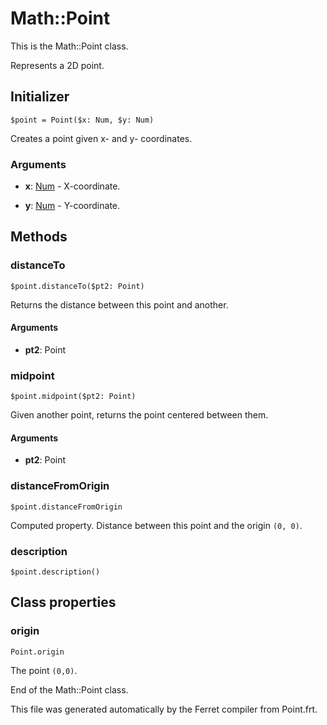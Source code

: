# Math::Point

This is the Math::Point class.

Represents a 2D point.


## Initializer

```
$point = Point($x: Num, $y: Num)
```

Creates a point given x- and y- coordinates.


### Arguments

* __x__: [Num](/std/doc/Number.md) - X-coordinate.

* __y__: [Num](/std/doc/Number.md) - Y-coordinate.

## Methods

### distanceTo

```
$point.distanceTo($pt2: Point)
```

Returns the distance between this point and another.


#### Arguments

* __pt2__: Point  



### midpoint

```
$point.midpoint($pt2: Point)
```

Given another point, returns the point centered between them.


#### Arguments

* __pt2__: Point  



### distanceFromOrigin

```
$point.distanceFromOrigin
```

Computed property. Distance between this point and the origin `(0, 0)`.



### description

```
$point.description()
```

## Class properties

### origin

```
Point.origin
```

The point `(0,0)`.



End of the Math::Point class.

This file was generated automatically by the Ferret compiler from
Point.frt.